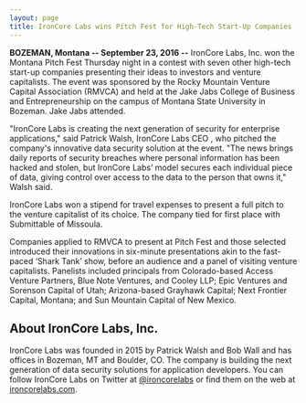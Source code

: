 ```yaml
---
layout: page
title: IronCore Labs wins Pitch Fest for High-Tech Start-Up Companies
---
```


**BOZEMAN, Montana -- September 23, 2016 --** IronCore Labs, Inc. won the Montana Pitch Fest Thursday night in a contest with seven other high-tech start-up companies presenting their ideas to investors and venture capitalists. The event was sponsored by the Rocky Mountain Venture Capital Association (RMVCA) and held at the Jake Jabs College of Business and Entrepreneurship on the campus of Montana State University in Bozeman. Jake Jabs attended.

"IronCore Labs is creating the next generation of security for enterprise applications," said Patrick  Walsh, IronCore Labs CEO , who pitched the company's innovative data security solution at the event. "The news brings daily reports of security breaches where personal information has been hacked and stolen, but IronCore Labs’ model secures each individual piece of data, giving control over access to the data to the person that owns it," Walsh said.

IronCore Labs won a stipend for travel expenses to present a full pitch to the venture capitalist of its choice. The company tied for first place with Submittable of Missoula.

Companies applied to RMVCA to present at Pitch Fest and those selected introduced their innovations in six-minute presentations akin to the fast-paced ‘Shark Tank’ show, before an audience and a panel of visiting venture capitalists. Panelists included principals from Colorado-based Access Venture Partners, Blue Note Ventures, and Cooley LLP; Epic Ventures and Sorenson Capital of Utah; Arizona-based Grayhawk Capital; Next Frontier Capital, Montana; and Sun Mountain Capital of New Mexico.

## About IronCore Labs, Inc.

IronCore Labs was founded in 2015 by Patrick Walsh and Bob Wall and has offices in Bozeman, MT and Boulder, CO. The company is building the next generation of data security solutions for application developers. You can follow IronCore Labs on Twitter at [@ironcorelabs](https://twitter.com/ironcorelabs) or find them on the web at [ironcorelabs.com](https://ironcorelabs.com/).



